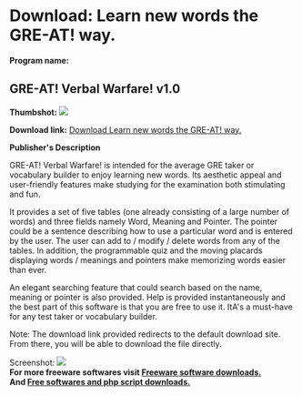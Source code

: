 # Download: Learn new words the GRE-AT! way.

**Program name:**

## GRE-AT! Verbal Warfare! v1.0

  
**Thumbshot:** ![](http://www.freewarefiles.com/screenshot/verbal_warfare_md.gif)   
  
**Download link:** [Download Learn new words the GRE-AT! way.](http://freesoftwares.boysofts.com/GRE-AT-Verbal-Warfare-V_program_4026.html)  
  


**Publisher's Description**  
  


GRE-AT! Verbal Warfare! is intended for the average GRE taker or vocabulary builder to enjoy learning new words. Its aesthetic appeal and user-friendly features make studying for the examination both stimulating and fun. 

It provides a set of five tables (one already consisting of a large number of words) and three fields namely Word, Meaning and Pointer. The pointer could be a sentence describing how to use a particular word and is entered by the user. The user can add to / modify / delete words from any of the tables. In addition, the programmable quiz and the moving placards displaying words / meanings and pointers make memorizing words easier than ever.

An elegant searching feature that could search based on the name, meaning or pointer is also provided. Help is provided instantaneously and the best part of this software is that you are free to use it. ItA's a must-have for any test taker or vocabulary builder.

Note: The download link provided redirects to the default download site. From there, you will be able to download the file directly.

  
  
Screenshot: ![](http://www.freewarefiles.com/screenshot/verbal_warfare.gif)   
**For more freeware softwares visit [Freeware software downloads.](http://freesoftwares.boysofts.com/)**   
**And [Free softwares and php script downloads.](http://www.boysofts.com/)**
